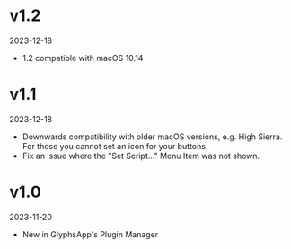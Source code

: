 # v1.2

2023-12-18

- 1.2 compatible with macOS 10.14

# v1.1

2023-12-18

- Downwards compatibility with older macOS versions, e.g. High Sierra. For those you cannot set an icon for your buttons.
- Fix an issue where the "Set Script..." Menu Item was not shown.

# v1.0

2023-11-20

- New in GlyphsApp's Plugin Manager
